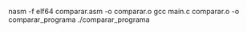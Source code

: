 nasm -f elf64 comparar.asm -o comparar.o
gcc main.c comparar.o -o comparar_programa
./comparar_programa
